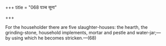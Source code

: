 +++
title = "068 पञ्च सूना"

+++

For the householder there are five slaughter-houses: the hearth, the grinding-stone, household implements, mortar and pestle and water-jar;—by using which he becomes stricken.—(68)